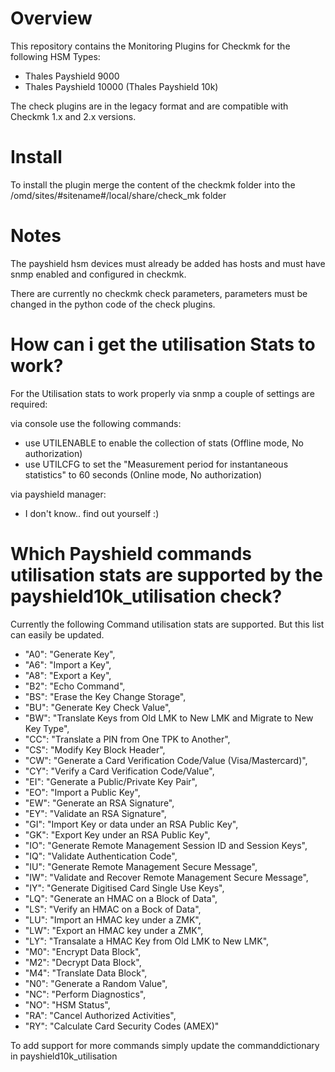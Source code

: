 # Overview 
This repository contains the Monitoring Plugins for Checkmk for the following HSM Types:

* Thales Payshield 9000 
* Thales Payshield 10000 (Thales Payshield 10k) 

The check plugins are in the legacy format and are compatible with Checkmk 1.x and 2.x versions.

# Install
To install the plugin merge the content of the checkmk folder into the /omd/sites/#sitename#/local/share/check_mk folder 

# Notes
The payshield hsm devices must already be added has hosts and must have snmp enabled and configured in checkmk.

There are currently no checkmk check parameters, parameters must be changed in the python code of the check plugins.

# How can i get the utilisation Stats to work?

For the Utilisation stats to work properly via snmp a couple of settings are required:

via console use the following commands:
* use UTILENABLE to enable the collection of stats (Offline mode, No authorization) 
* use UTILCFG to set the "Measurement period for instantaneous statistics" to 60 seconds (Online mode, No authorization) 

via payshield manager:
* I don't know.. find out yourself :)

# Which Payshield commands utilisation stats are supported by the payshield10k_utilisation check?
Currently the following Command utilisation stats are supported. But this list can easily be updated.

* "A0": "Generate Key",
* "A6": "Import a Key",
* "A8": "Export a Key",
* "B2": "Echo Command",
* "BS": "Erase the Key Change Storage",
* "BU": "Generate Key Check Value",
* "BW": "Translate Keys from Old LMK to New LMK and Migrate to New Key Type",
* "CC": "Translate a PIN from One TPK to Another",
* "CS": "Modify Key Block Header",
* "CW": "Generate a Card Verification Code/Value (Visa/Mastercard)",
* "CY": "Verify a Card Verification Code/Value",
* "EI": "Generate a Public/Private Key Pair",
* "EO": "Import a Public Key",
* "EW": "Generate an RSA Signature",
* "EY": "Validate an RSA Signature",
* "GI": "Import Key or data under an RSA Public Key",
* "GK": "Export Key under an RSA Public Key",
* "IO": "Generate Remote Management Session ID and Session Keys",
* "IQ": "Validate Authentication Code",
* "IU": "Generate Remote Management Secure Message",
* "IW": "Validate and Recover Remote Management Secure Message",
* "IY": "Generate Digitised Card Single Use Keys",
* "LQ": "Generate an HMAC on a Block of Data",
* "LS": "Verify an HMAC on a Bock of Data",
* "LU": "Import an HMAC key under a ZMK",
* "LW": "Export an HMAC key under a ZMK",
* "LY": "Transalate a HMAC Key from Old LMK to New LMK",
* "M0": "Encrypt Data Block",
* "M2": "Decrypt Data Block",
* "M4": "Translate Data Block",
* "N0": "Generate a Random Value",
* "NC": "Perform Diagnostics",
* "NO": "HSM Status",
* "RA": "Cancel Authorized Activities",
* "RY": "Calculate Card Security Codes (AMEX)"

To add support for more commands simply update the commanddictionary in payshield10k_utilisation
